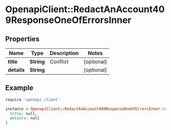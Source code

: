 # OpenapiClient::RedactAnAccount409ResponseOneOfErrorsInner

## Properties

| Name | Type | Description | Notes |
| ---- | ---- | ----------- | ----- |
| **title** | **String** | Conflict | [optional] |
| **details** | **String** |  | [optional] |

## Example

```ruby
require 'openapi_client'

instance = OpenapiClient::RedactAnAccount409ResponseOneOfErrorsInner.new(
  title: null,
  details: null
)
```

